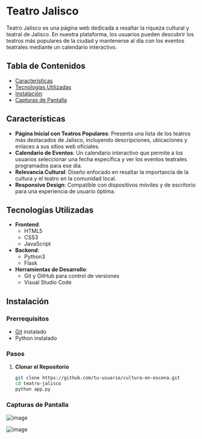 # Teatro Jalisco

Teatro Jalisco es una página web dedicada a resaltar la riqueza cultural y teatral de Jalisco. En nuestra plataforma, los usuarios pueden descubrir los teatros más populares de la ciudad y mantenerse al día con los eventos teatrales mediante un calendario interactivo.

## Tabla de Contenidos

- [Características](#características)
- [Tecnologías Utilizadas](#tecnologías-utilizadas)
- [Instalación](#instalación)
- [Capturas de Pantalla](#capturas-de-pantalla)

## Características

- **Página Inicial con Teatros Populares**: Presenta una lista de los teatros más destacados de Jalisco, incluyendo descripciones, ubicaciones y enlaces a sus sitios web oficiales.
- **Calendario de Eventos**: Un calendario interactivo que permite a los usuarios seleccionar una fecha específica y ver los eventos teatrales programados para ese día.
- **Relevancia Cultural**: Diseño enfocado en resaltar la importancia de la cultura y el teatro en la comunidad local.
- **Responsive Design**: Compatible con dispositivos móviles y de escritorio para una experiencia de usuario óptima.

## Tecnologías Utilizadas

- **Frontend**:
  - HTML5
  - CSS3
  - JavaScript
- **Backend**:
  - Python3
  - Flask
- **Herramientas de Desarrollo**:
  - Git y GitHub para control de versiones
  - Visual Studio Code

## Instalación

### Prerrequisitos
- [Git](https://git-scm.com/) instalado
- Python instalado

### Pasos

1. **Clonar el Repositorio**

   ```bash
   git clone https://github.com/tu-usuario/cultura-en-escena.git
   cd teatro-jalisco
   python app.py
   
### Capturas de Pantalla
![image](https://github.com/user-attachments/assets/8cb67a3d-41d0-483d-94b8-fc2e83bdd509)

![image](https://github.com/user-attachments/assets/4d6a3f82-0752-4d79-835e-d0561f05d89a)



  
